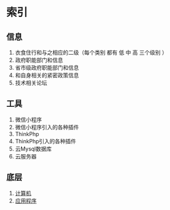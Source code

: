 # 索引

## 信息

1. 衣食住行和与之相应的二级（每个类别 都有 低 中 高 三个级别 ）  
2. 政府职能部门和信息
3. 省市级政府职能部门和信息
4. 和自身相关的紧密政策信息
5. 技术相关论坛

## 工具

1. 微信小程序
2. 微信小程序引入的各种插件
3. ThinkPhp
4. ThinkPhp引入的各种插件
5. 云Mysql数据库
6. 云服务器

## 底层

1. [计算机](./base/computerinfo.md)
2. [应用程序](./base/application.md)

## 

